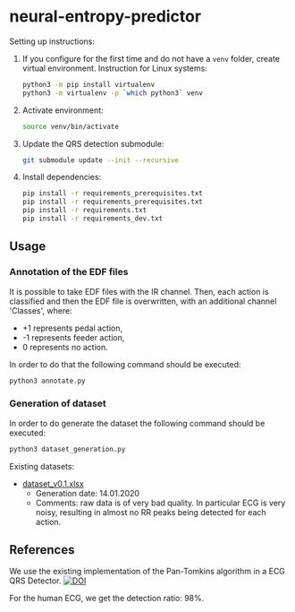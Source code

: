 # neural-entropy-predictor

Setting up instructions:

1. If you configure for the first time and do not have a `venv` folder, create virtual environment. Instruction for Linux systems:

   ```bash
   python3 -m pip install virtualenv
   python3 -m virtualenv -p `which python3` venv
   ```

2. Activate environment:

   ```bash
   source venv/bin/activate
   ```

3. Update the QRS detection submodule:
    
   ```bash
   git submodule update --init --recursive 
   ```

4. Install dependencies:

   ```bash
   pip install -r requirements_prerequisites.txt
   pip install -r requirements_prerequisites.txt
   pip install -r requirements.txt
   pip install -r requirements_dev.txt
   ```

## Usage

### Annotation of the EDF files

It is possible to take EDF files with the IR channel. Then, each action is classified and then the EDF file is
overwritten, with an additional channel 'Classes', where:

* +1 represents pedal action,
* -1 represents feeder action,
* 0 represents no action.

In order to do that the following command should be executed:

```bash
python3 annotate.py
``` 

### Generation of dataset

In order to do generate the dataset the following command should be executed:

```bash
python3 dataset_generation.py
``` 

Existing datasets:
* [dataset_v0.1.xlsx](./data/rats_2018/dataset_v0.1.xlsx)
    - Generation date: 14.01.2020
    - Comments: raw data is of very bad quality. In particular ECG is very noisy, resulting in almost no RR peaks
      being detected for each action.

   
## References

We use the existing implementation of the Pan-Tomkins algorithm in a ECG QRS Detector.
[![DOI](https://zenodo.org/badge/55516257.svg)](https://zenodo.org/badge/latestdoi/55516257)

For the human ECG, we get the detection ratio: 98%.
